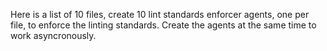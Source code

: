 Here is a list of 10 files, create 10 lint standards enforcer agents, one per file, to enforce the linting standards. Create the agents at the same time to work asyncronously.  